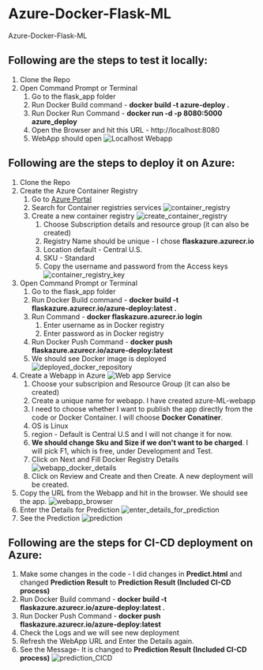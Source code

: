 # Azure-Docker-Flask-ML
Azure-Docker-Flask-ML

## Following are the steps to test it locally:
1.  Clone the Repo
2.  Open Command Prompt or Terminal
    1.  Go to the flask_app folder
    2.  Run Docker Build command - **docker build -t azure-deploy .**
    3.  Run Docker Run Command - **docker run -d -p 8080:5000 azure_deploy**
    4.  Open the Browser and hit this URL - http://localhost:8080
    5.  WebApp should open
        ![Localhost Webapp](/images/localhost_webapp.png)
## Following are the steps to deploy it on Azure:
1.  Clone the Repo
2.  Create the Azure Container Registry
    1.  Go to [Azure Portal](https://portal.azure.com)
    2.  Search for Container registries services
        ![container_registry](/images/container_registry.png)
    3.  Create a new container registry
        ![create_container_registry](/images/create_container_registry.png)
        1.  Choose Subscription details and resource group (it can also be created)
        2.  Registry Name should be unique - I chose **flaskazure.azurecr.io**
        3.  Location default - Central U.S.
        4.  SKU - Standard
        5.  Copy the username and password from the Access keys
        ![container_registry_key](/images/container_registry_key.png)
3.  Open Command Prompt or Terminal
    1.  Go to the flask_app folder
    2.  Run Docker Build command - **docker build -t flaskazure.azurecr.io/azure-deploy:latest .**
    3.  Run Command - **docker flaskazure.azurecr.io login**
        1.  Enter username as in Docker registry
        2.  Enter password as in Docker registry
    4.  Run Docker Push Command - **docker push flaskazure.azurecr.io/azure-deploy:latest**
    5.  We should see Docker image is deployed
     ![deployed_docker_repository](/images/deployed_docker_repository.png)
4.  Create a Webapp in Azure
    ![Web app Service](/images/app_services.png)
    1.  Choose your subscripion and Resource Group (it can also be created)
    3.  Create a unique name for webapp. I have created azure-ML-webapp
    4.  I need to choose whether I want to publish the app directly from the code or Docker Container. I will choose **Docker Conatiner**.
    5.  OS is Linux
    6.  region - Default is Central U.S and I will not change it for now.
    7.  **We should change Sku and Size if we don't want to be charged**. I will pick F1, which is free, under Development and Test.
    8.  Click on Next and Fill Docker Registry Details
    ![webapp_docker_details](/images/webapp_docker_details.png)
    9.  Click on Review and Create and then Create. A new deployment will be created.
5.  Copy the URL from the Webapp and hit in the browser. We should see the app.
    ![webapp_browser](/images/webapp_browser.png)
6.  Enter the Details for Prediction
    ![enter_details_for_prediction](/images/enter_details_for_prediction.png)
7.  See the Prediction
    ![prediction](/images/prediction.png)

## Following are the steps for CI-CD deployment on Azure:
1.  Make some changes in the code - I did changes in **Predict.html** and changed **Prediction Result** to **Prediction Result (Included CI-CD process)**
2.  Run Docker Build command - **docker build -t flaskazure.azurecr.io/azure-deploy:latest .**
3.  Run Docker Push Command - **docker push flaskazure.azurecr.io/azure-deploy:latest**
4.  Check the Logs and we will see new deployment
5.  Refresh the WebApp URL and Enter the Details again.
6.  See the Message- It is changed to **Prediction Result (Included CI-CD process)**
  ![prediction_CICD](/images/prediction_CICD.png)
